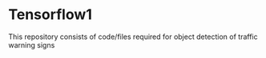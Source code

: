 # Tensorflow1

This repository consists of code/files required for object detection of traffic warning signs
